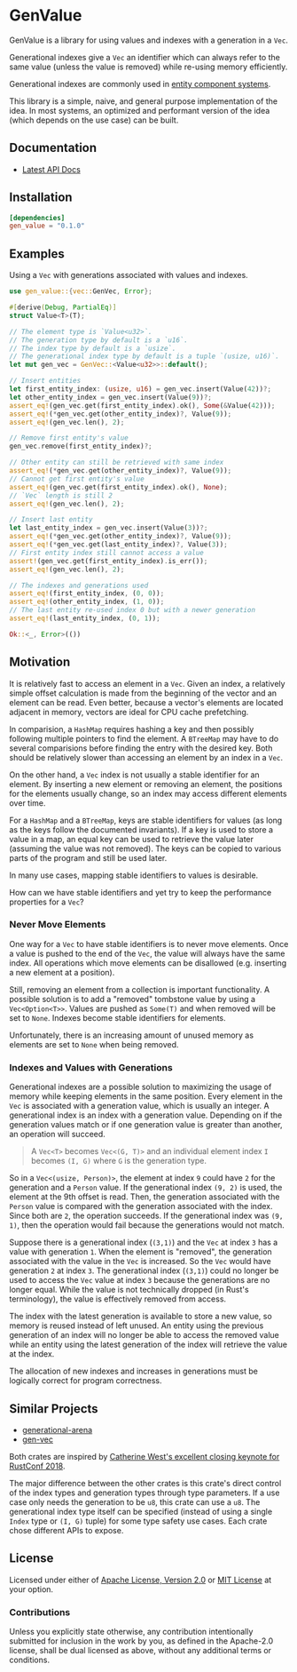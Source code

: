 # GenValue

GenValue is a library for using values and indexes with a generation in a
`Vec`.

Generational indexes give a `Vec` an identifier which can always refer to the
same value (unless the value is removed) while re-using memory efficiently.

Generational indexes are commonly used in [entity component systems][wiki_ecs].

This library is a simple, naive, and general purpose implementation of the idea.
In most systems, an optimized and performant version of the idea (which depends on the
use case) can be built.

## Documentation

* [Latest API Docs][docs_rs_gen_value]

## Installation

```toml
[dependencies]
gen_value = "0.1.0"
```

## Examples

Using a `Vec` with generations associated with values and indexes.

```rust
use gen_value::{vec::GenVec, Error};

#[derive(Debug, PartialEq)]
struct Value<T>(T);

// The element type is `Value<u32>`.
// The generation type by default is a `u16`.
// The index type by default is a `usize`.
// The generational index type by default is a tuple `(usize, u16)`.
let mut gen_vec = GenVec::<Value<u32>>::default();

// Insert entities
let first_entity_index: (usize, u16) = gen_vec.insert(Value(42))?;
let other_entity_index = gen_vec.insert(Value(9))?;
assert_eq!(gen_vec.get(first_entity_index).ok(), Some(&Value(42)));
assert_eq!(*gen_vec.get(other_entity_index)?, Value(9));
assert_eq!(gen_vec.len(), 2);

// Remove first entity's value
gen_vec.remove(first_entity_index)?;

// Other entity can still be retrieved with same index 
assert_eq!(*gen_vec.get(other_entity_index)?, Value(9));
// Cannot get first entity's value
assert_eq!(gen_vec.get(first_entity_index).ok(), None);
// `Vec` length is still 2
assert_eq!(gen_vec.len(), 2);

// Insert last entity
let last_entity_index = gen_vec.insert(Value(3))?;
assert_eq!(*gen_vec.get(other_entity_index)?, Value(9));
assert_eq!(*gen_vec.get(last_entity_index)?, Value(3));
// First entity index still cannot access a value
assert!(gen_vec.get(first_entity_index).is_err());
assert_eq!(gen_vec.len(), 2);

// The indexes and generations used
assert_eq!(first_entity_index, (0, 0));
assert_eq!(other_entity_index, (1, 0));
// The last entity re-used index 0 but with a newer generation
assert_eq!(last_entity_index, (0, 1));

Ok::<_, Error>(())
```

## Motivation

It is relatively fast to access an element in a `Vec`. Given an index, a
relatively simple offset calculation is made from the beginning of the vector and
an element can be read. Even better, because a vector's elements are located
adjacent in memory, vectors are ideal for CPU cache prefetching.

In comparision, a `HashMap` requires hashing a key and then possibly following
multiple pointers to find the element. A `BTreeMap` may have to do several
comparisions before finding the entry with the desired key. Both should be
relatively slower than accessing an element by an index in a `Vec`.

On the other hand, a `Vec` index is not usually a stable identifier for an
element. By inserting a new element or removing an element, the positions for
the elements usually change, so an index may access different elements over
time.

For a `HashMap` and a `BTreeMap`, keys are stable identifiers for
values (as long as the keys follow the documented invariants). If a key is used
to store a value in a map, an equal key can be used to retrieve the value later
(assuming the value was not removed). The keys can be copied to various parts of
the program and still be used later.

In many use cases, mapping stable identifiers to values is desirable.

How can we have stable identifiers and yet try to keep the performance
properties for a `Vec`?

### Never Move Elements

One way for a `Vec` to have stable identifiers is to never move elements. Once a
value is pushed to the end of the `Vec`, the value will always have the same
index. All operations which move elements can be disallowed (e.g. inserting a
new element at a position).

Still, removing an element from a collection is important functionality. A
possible solution is to add a "removed" tombstone value by using a
`Vec<Option<T>>`. Values are pushed as `Some(T)` and when removed will be set to
`None`. Indexes become stable identifiers for elements.

Unfortunately, there is an increasing amount of unused memory as elements are
set to `None` when being removed.

### Indexes and Values with Generations

Generational indexes are a possible solution to maximizing the usage of memory
while keeping elements in the same position. Every element in the `Vec` is
associated with a generation value, which is usually an integer. A generational
index is an index with a generation value. Depending on if the generation values
match or if one generation value is greater than another, an operation will
succeed.

> A `Vec<T>` becomes `Vec<(G, T)>` and an individual element index `I` becomes
> `(I, G)` where `G` is the generation type.

So in a `Vec<(usize, Person)>`, the element at index `9` could have `2` for the
generation and a `Person` value. If the generational index `(9, 2)` is used, the
element at the 9th offset is read. Then, the generation associated with the
`Person` value is compared with the generation associated with the index. Since
both are `2`, the operation succeeds. If the generational index was `(9, 1)`,
then the operation would fail because the generations would not match.

Suppose there is a generational index (`(3,1)`) and the `Vec` at index `3` has a
value with generation `1`. When the element is "removed", the generation
associated with the value in the `Vec` is increased. So the `Vec` would have
generation `2` at index `3`. The generational index (`(3,1)`) could no longer be
used to access the `Vec` value at index `3` because the generations are no
longer equal. While the value is not technically dropped (in Rust's
terminology), the value is effectively removed from access.

The index with the latest generation is available to store a new value, so
memory is reused instead of left unused. An entity using the previous generation
of an index will no longer be able to access the removed value while an entity
using the latest generation of the index will retrieve the value at the index.

The allocation of new indexes and increases in generations must be logically
correct for program correctness.

## Similar Projects

* [generational-arena][generational_arena]
* [gen-vec][gen_vec]

Both crates are inspired by [Catherine West's excellent closing keynote for
RustConf 2018][rustconf_2018_closing_keynote].

The major difference between the other crates is this crate's direct control of
the index types and generation types through type parameters. If a use case only
needs the generation to be `u8`, this crate can use a `u8`. The generational
index type itself can be specified (instead of using a single `Index` type or
`(I, G)` tuple) for some type safety use cases. Each crate chose different APIs
to expose.

## License

Licensed under either of [Apache License, Version 2.0][LICENSE_APACHE] or [MIT
License][LICENSE_MIT] at your option.

### Contributions

Unless you explicitly state otherwise, any contribution intentionally submitted
for inclusion in the work by you, as defined in the Apache-2.0 license, shall be
dual licensed as above, without any additional terms or conditions.

[LICENSE_APACHE]: LICENSE-APACHE
[LICENSE_MIT]: LICENSE-MIT
[wiki_ecs]: https://en.wikipedia.org/wiki/Entity_component_system
[docs_rs_gen_value]: https://docs.rs/gen_value/
[BTreeMap]: https://doc.rust-lang.org/std/collections/struct.BTreeMap.html
[Vec]: https://doc.rust-lang.org/std/vec/struct.Vec.html
[generational_arena]: https://crates.io/crates/generational-arena
[gen_vec]: https://crates.io/crates/gen-vec
[rustconf_2018_closing_keynote]: https://www.youtube.com/watch?v=aKLntZcp27M 